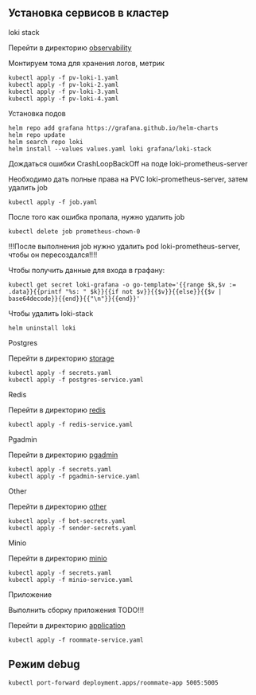 ## Установка сервисов в кластер

loki stack

Перейти в директорию [observability](observability)

Монтируем тома для хранения логов, метрик

```
kubectl apply -f pv-loki-1.yaml
kubectl apply -f pv-loki-2.yaml
kubectl apply -f pv-loki-3.yaml
kubectl apply -f pv-loki-4.yaml
```

Установка подов

```
helm repo add grafana https://grafana.github.io/helm-charts
helm repo update
helm search repo loki
helm install --values values.yaml loki grafana/loki-stack
```

Дождаться ошибки CrashLoopBackOff на поде loki-prometheus-server

Необходимо дать полные права на PVC loki-prometheus-server, затем удалить job

```
kubectl apply -f job.yaml
```

После того как ошибка пропала, нужно удалить job

```
kubectl delete job prometheus-chown-0
```

!!!После выполнения job нужно удалить pod loki-prometheus-server, чтобы он пересоздался!!!!

Чтобы получить данные для входа в графану:

```
kubectl get secret loki-grafana -o go-template='{{range $k,$v := .data}}{{printf "%s: " $k}}{{if not $v}}{{$v}}{{else}}{{$v | base64decode}}{{end}}{{"\n"}}{{end}}'
```

Чтобы удалить loki-stack

```
helm uninstall loki
```

Postgres

Перейти в директорию [storage](storage)

```
kubectl apply -f secrets.yaml
kubectl apply -f postgres-service.yaml
```

Redis

Перейти в директорию [redis](redis)

```
kubectl apply -f redis-service.yaml
```

Pgadmin

Перейти в директорию [pgadmin](pgadmin)

```
kubectl apply -f secrets.yaml
kubectl apply -f pgadmin-service.yaml
```

Other

Перейти в директорию [other](other)

```
kubectl apply -f bot-secrets.yaml
kubectl apply -f sender-secrets.yaml
```

Minio

Перейти в директорию [minio](minio)

```
kubectl apply -f secrets.yaml
kubectl apply -f minio-service.yaml
```

Приложение

Выполнить сборку приложения TODO!!!

Перейти в директорию [application](application)

```
kubectl apply -f roommate-service.yaml
```

## Режим debug

```
kubectl port-forward deployment.apps/roommate-app 5005:5005
```
